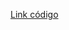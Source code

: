 <a href="https://colab.research.google.com/drive/1yNwh4HmBDC0v2VDBBdPYfwxF8oQN4t1s?usp=sharing">Link código<a/>
